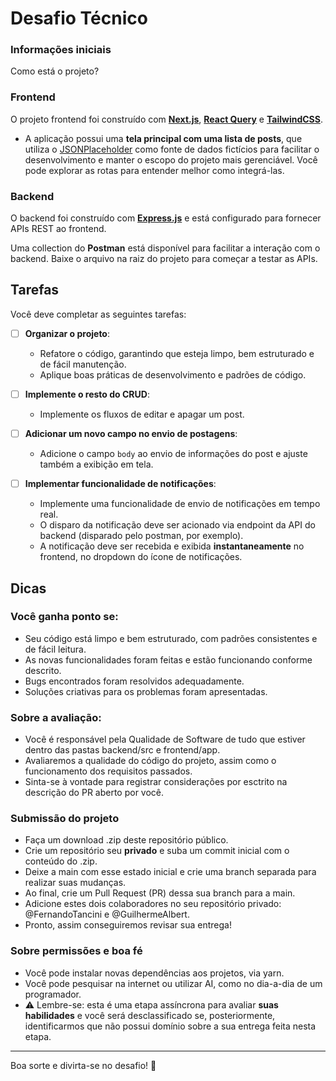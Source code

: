 # Desafio Técnico

### Informações iniciais

Como está o projeto?

### Frontend

O projeto frontend foi construído com **[Next.js](https://nextjs.org/)**, **[React Query](https://tanstack.com/query/latest)** e **[TailwindCSS](https://tailwindcss.com/)**.

- A aplicação possui uma **tela principal com uma lista de posts**, que utiliza o [JSONPlaceholder](https://jsonplaceholder.typicode.com/) como fonte de dados fictícios para facilitar o desenvolvimento e manter o escopo do projeto mais gerenciável. Você pode explorar as rotas para entender melhor como integrá-las.

### Backend

O backend foi construído com **[Express.js](https://expressjs.com/)** e está configurado para fornecer APIs REST ao frontend.

Uma collection do **Postman** está disponível para facilitar a interação com o backend. Baixe o arquivo na raiz do projeto para começar a testar as APIs.

## Tarefas

Você deve completar as seguintes tarefas:

- [ ] **Organizar o projeto**:

  - Refatore o código, garantindo que esteja limpo, bem estruturado e de fácil manutenção.
  - Aplique boas práticas de desenvolvimento e padrões de código.

- [ ] **Implemente o resto do CRUD**:

  - Implemente os fluxos de editar e apagar um post.

- [ ] **Adicionar um novo campo no envio de postagens**:

  - Adicione o campo `body` ao envio de informações do post e ajuste também a exibição em tela.

- [ ] **Implementar funcionalidade de notificações**:

  - Implemente uma funcionalidade de envio de notificações em tempo real.
  - O disparo da notificação deve ser acionado via endpoint da API do backend (disparado pelo postman, por exemplo).
  - A notificação deve ser recebida e exibida **instantaneamente** no frontend, no dropdown do ícone de notificações.

## Dicas

### **Você ganha ponto se:**

- Seu código está limpo e bem estruturado, com padrões consistentes e de fácil leitura.
- As novas funcionalidades foram feitas e estão funcionando conforme descrito.
- Bugs encontrados foram resolvidos adequadamente.
- Soluções criativas para os problemas foram apresentadas.

### **Sobre a avaliação:**

- Você é responsável pela Qualidade de Software de tudo que estiver dentro das pastas backend/src e frontend/app.
- Avaliaremos a qualidade do código do projeto, assim como o funcionamento dos requisitos passados.
- Sinta-se à vontade para registrar considerações por esctrito na descrição do PR aberto por você.

### **Submissão do projeto**

- Faça um download .zip deste repositório público.
- Crie um repositório seu **privado** e suba um commit inicial com o conteúdo do .zip.
- Deixe a main com esse estado inicial e crie uma branch separada para realizar suas mudanças.
- Ao final, crie um Pull Request (PR) dessa sua branch para a main.
- Adicione estes dois colaboradores no seu repositório privado: @FernandoTancini e @GuilhermeAlbert.
- Pronto, assim conseguiremos revisar sua entrega!

### **Sobre permissões e boa fé**

- Você pode instalar novas dependências aos projetos, via yarn.
- Você pode pesquisar na internet ou utilizar AI, como no dia-a-dia de um programador.
- ⚠️ Lembre-se: esta é uma etapa assíncrona para avaliar **suas habilidades** e você será desclassificado se, posteriormente, identificarmos que não possui domínio sobre a sua entrega feita nesta etapa.

---

Boa sorte e divirta-se no desafio! 🚀
